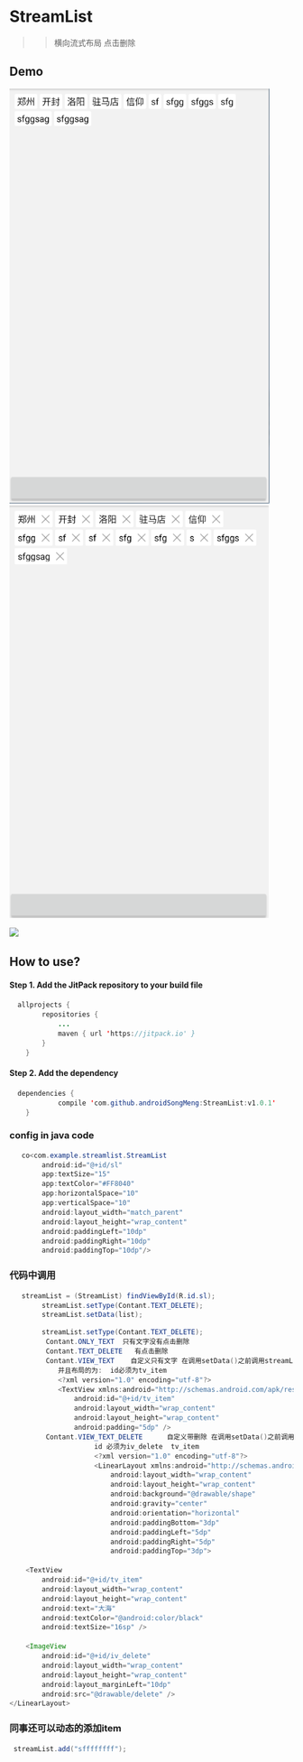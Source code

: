 # StreamList
>>横向流式布局 点击删除
## Demo
![](https://github.com/androidSongMeng/StreamList/raw/master/1.png)
![](https://github.com/androidSongMeng/StreamList/raw/master/2.png)

[![](https://jitpack.io/v/androidSongMeng/StreamList.svg)](https://jitpack.io/#androidSongMeng/StreamList)


## How to use?
 #### Step 1. Add the JitPack repository to your build file
```java
  allprojects {
		repositories {
			...
			maven { url 'https://jitpack.io' }
		}
	}
```
#### Step 2. Add the dependency
```java
  dependencies {
	        compile 'com.github.androidSongMeng:StreamList:v1.0.1'
	}
```

### config in java code

```java
   co<com.example.streamlist.StreamList
        android:id="@+id/sl"
        app:textSize="15"
        app:textColor="#FF8040"
        app:horizontalSpace="10"
        app:verticalSpace="10"
        android:layout_width="match_parent"
        android:layout_height="wrap_content"
        android:paddingLeft="10dp"
        android:paddingRight="10dp"
        android:paddingTop="10dp"/>
```
### 代码中调用
```java
   streamList = (StreamList) findViewById(R.id.sl);
        streamList.setType(Contant.TEXT_DELETE);
        streamList.setData(list);
```
```java
        streamList.setType(Contant.TEXT_DELETE);
         Contant.ONLY_TEXT  只有文字没有点击删除
         Contant.TEXT_DELETE   有点击删除
         Contant.VIEW_TEXT    自定义只有文字 在调用setData()之前调用streamList.setViewResouce(R.layout.item);
            并且布局的为:  id必须为tv_item
            <?xml version="1.0" encoding="utf-8"?>
            <TextView xmlns:android="http://schemas.android.com/apk/res/android"
                android:id="@+id/tv_item"
                android:layout_width="wrap_content"
                android:layout_height="wrap_content"
                android:padding="5dp" />
         Contant.VIEW_TEXT_DELETE      自定义带删除 在调用setData()之前调用streamList.setViewResouce(R.layout.item);
                     id 必须为iv_delete  tv_item
                     <?xml version="1.0" encoding="utf-8"?>
                     <LinearLayout xmlns:android="http://schemas.android.com/apk/res/android"
                         android:layout_width="wrap_content"
                         android:layout_height="wrap_content"
                         android:background="@drawable/shape"
                         android:gravity="center"
                         android:orientation="horizontal"
                         android:paddingBottom="3dp"
                         android:paddingLeft="5dp"
                         android:paddingRight="5dp"
                         android:paddingTop="3dp">

    <TextView
        android:id="@+id/tv_item"
        android:layout_width="wrap_content"
        android:layout_height="wrap_content"
        android:text="大海"
        android:textColor="@android:color/black"
        android:textSize="16sp" />

    <ImageView
        android:id="@+id/iv_delete"
        android:layout_width="wrap_content"
        android:layout_height="wrap_content"
        android:layout_marginLeft="10dp"
        android:src="@drawable/delete" />
</LinearLayout>
```

### 同事还可以动态的添加item
  ```java
   streamList.add("sffffffff");
```
